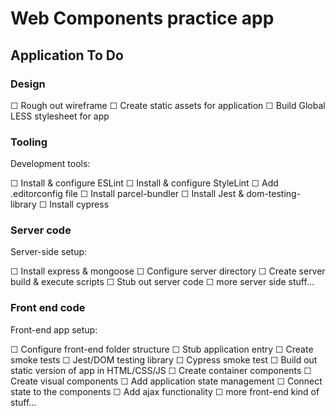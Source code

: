 # Web Components practice app

## Application To Do

### Design

☐ Rough out wireframe
☐ Create static assets for application
☐ Build Global LESS stylesheet for app

### Tooling

Development tools:

☐ Install & configure ESLint
☐ Install & configure StyleLint
☐ Add .editorconfig file
☐ Install parcel-bundler
☐ Install Jest & dom-testing-library
☐ Install cypress

### Server code

Server-side setup:

☐ Install express & mongoose
☐ Configure server directory
☐ Create server build & execute scripts
☐ Stub out server code
☐ more server side stuff...

### Front end code

Front-end app setup:

☐ Configure front-end folder structure
☐ Stub application entry
☐ Create smoke tests
☐ Jest/DOM testing library
☐ Cypress smoke test
☐ Build out static version of app in HTML/CSS/JS
☐ Create container components
☐ Create visual components
☐ Add application state management
☐ Connect state to the components
☐ Add ajax functionality
☐ more front-end kind of stuff...
